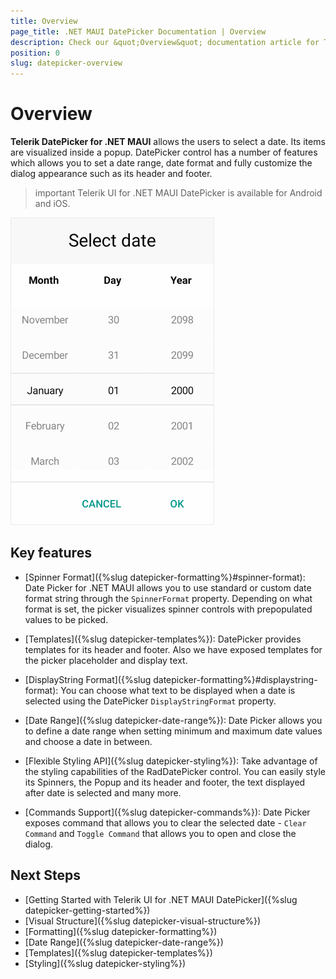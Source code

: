 ```yaml
---
title: Overview
page_title: .NET MAUI DatePicker Documentation | Overview
description: Check our &quot;Overview&quot; documentation article for Telerik DatePicker for .NET MAUI.
position: 0
slug: datepicker-overview
---
```


# Overview

**Telerik DatePicker for .NET MAUI** allows the users to select a date. Its items are visualized inside a popup. DatePicker control has a number of features which allows you to set a date range, date format and fully customize the dialog appearance such as its header and footer.  

>important Telerik UI for .NET MAUI DatePicker is available for Android and iOS.

![DateTime Picker Overview](images/date_picker_overview.png)

## Key features

* [Spinner Format]({%slug datepicker-formatting%}#spinner-format): Date Picker for .NET MAUI allows you to use standard or custom date format string through the `SpinnerFormat` property. Depending on what format is set, the picker visualizes spinner controls with prepopulated values to be picked.

* [Templates]({%slug datepicker-templates%}): DatePicker provides templates for its header and footer. Also we have exposed templates for the picker placeholder and display text.

* [DisplayString Format]({%slug datepicker-formatting%}#displaystring-format): You can choose what text to be displayed when a date is selected using the DatePicker `DisplayStringFormat` property. 

* [Date Range]({%slug datepicker-date-range%}): Date Picker allows you to define a date range when setting minimum and maximum date values and choose a date in between.

* [Flexible Styling API]({%slug datepicker-styling%}): Take advantage of the styling capabilities of the RadDatePicker control. You can easily style its Spinners, the Popup and its header and footer, the text displayed after date is selected and many more.

* [Commands Support]({%slug datepicker-commands%}): Date Picker exposes command that allows you to clear the selected date - `Clear Command` and `Toggle Command` that allows you to open and close the dialog.

## Next Steps

- [Getting Started with Telerik UI for .NET MAUI DatePicker]({%slug datepicker-getting-started%})
- [Visual Structure]({%slug datepicker-visual-structure%})
- [Formatting]({%slug datepicker-formatting%})
- [Date Range]({%slug datepicker-date-range%})
- [Templates]({%slug datepicker-templates%})
- [Styling]({%slug datepicker-styling%})